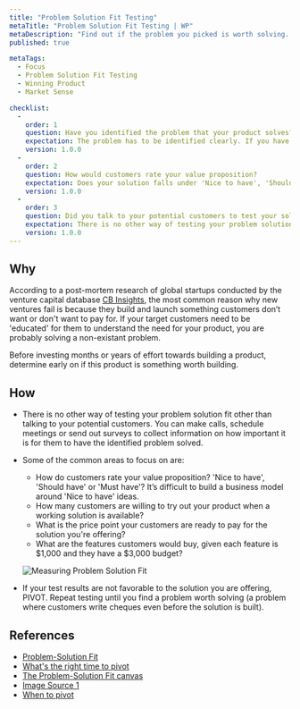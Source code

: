 ```yaml
---
title: "Problem Solution Fit Testing"
metaTitle: "Problem Solution Fit Testing | WP"
metaDescription: "Find out if the problem you picked is worth solving. The problem statement should effortlessly ring a bell with your customers. They should be willing to write a cheque to you for solving their problem!"
published: true

metaTags:
  - Focus
  - Problem Solution Fit Testing
  - Winning Product
  - Market Sense

checklist: 
  -
    order: 1
    question: Have you identified the problem that your product solves?
    expectation: The problem has to be identified clearly. If you have to educate potential customers about the problem, you might as well solve a non-existing problem
    version: 1.0.0
  - 
    order: 2
    question: How would customers rate your value proposition?
    expectation: Does your solution falls under 'Nice to have', 'Should have' or 'Must have'? It’s difficult to build a business model around 'Nice to have' ideas.
    version: 1.0.0
  - 
    order: 3
    question: Did you talk to your potential customers to test your solution for the problem?
    expectation: There is no other way of testing your problem solution fit other than talking to your potential customers. You can make calls, schedule meetings or send out surveys to collect information on how important it is for them to have the identified problem solved.
    version: 1.0.0
---
```


## Why
According to a post-mortem research of global startups conducted by the venture capital database [CB Insights](https://www.cbinsights.com/research/), the most common reason why new ventures fail is because they build and launch something customers don’t want or don't want to pay for. If your target customers need to be 'educated' for them to understand the need for your product, you are probably solving a non-existant problem.

Before investing months or years of effort towards building a product, determine early on if this product is something worth building.

## How

- There is no other way of testing your problem solution fit other than talking to your potential customers. You can make calls, schedule meetings or send out surveys to collect information on how important it is for them to have the identified problem solved.
- Some of the common areas to focus on are:

  - How do customers rate your value proposition? 'Nice to have', 'Should have' or 'Must have'? It’s difficult to build a business model around 'Nice to have' ideas.
  - How many customers are willing to try out your product when a working solution is available?
  - What is the price point your customers are ready to pay for the solution you're offering?
  - What are the features customers would buy, given each feature is $1,000 and they have a $3,000 budget?

  ![Measuring Problem Solution Fit](https://i0.wp.com/1.bp.blogspot.com/-FWcpxQvOdT4/UFs0d91Mw4I/AAAAAAAAA6Y/2acn-MnMODU/s640/OAAAAE1KAzE9vAUJvoXVWc4BiRP4dXOoDlhlGCdICeaIQaKtjJ_RYFG1Axun_G2wXUQ-e6jovC_ksRQ0r7UxgHnGb0AA15jOjCvpWjlkAXgxktTsRZeBRAIXVxps.png)

- If your test results are not favorable to the solution you are offering, PIVOT. Repeat testing until you find a problem worth solving (a problem where customers write cheques even before the solution is built).

## References

- [Problem-Solution Fit](https://leansteps.wordpress.com/11-2/step-3-lean-experiment/problem-solution-fit/)
- [What's the right time to pivot](https://www.growthsandwich.com/resources/problem-solution-fit-time-to-pivot/)
- [The Problem-Solution Fit canvas](https://medium.com/@epicantus/problem-solution-fit-canvas-aa3dd59cb4fe)
- [Image Source 1](https://leansteps.wordpress.com/11-2/step-3-lean-experiment/problem-solution-fit/)
- [When to pivot](https://www.growthsandwich.com/resources/problem-solution-fit-time-to-pivot/#3)
